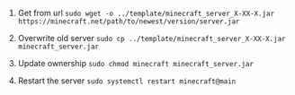 1. Get from url `sudo wget -o ../template/minecraft_server_X-XX-X.jar https://minecraft.net/path/to/newest/version/server.jar`

1. Overwrite old server `sudo cp ../template/minecraft_server_X-XX-X.jar minecraft_server.jar`

1. Update ownership `sudo chmod minecraft minecraft_server.jar`

1. Restart the server `sudo systemctl restart minecraft@main`
